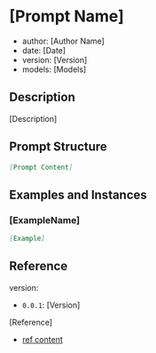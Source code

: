 # [Prompt Name]

- author: [Author Name]
- date: [Date]
- version: [Version]
- models: [Models]

## Description

[Description]

## Prompt Structure

```md
[Prompt Content]
```

## Examples and Instances


### [ExampleName]

```md
[Example]
```

## Reference

version: 

- `0.0.1`: [Version]


[Reference]

- [ref content]()